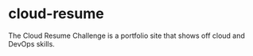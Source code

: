 # cloud-resume
The Cloud Resume Challenge is a portfolio site that shows off cloud and DevOps skills.
